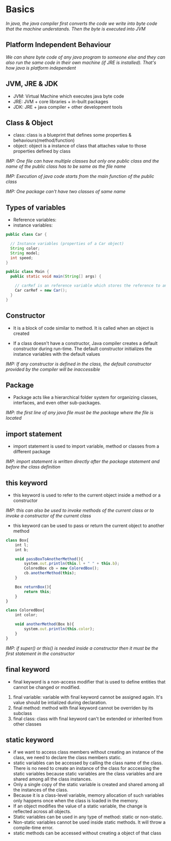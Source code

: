 # Basics

_In java, the java compiler first converts the code we write into byte code that the machine understands. Then the byte is executed into JVM_

## Platform Independent Behaviour
_We can share byte code of any java program to someone else and they can also run the same code in their own machine (if JRE is installed). That's how java is platform independent_ 

## JVM, JRE & JDK
- JVM: Virtual Machine which executes java byte code 
- JRE: JVM + core libraries + in-built packages
- JDK: JRE + java compiler + other development tools

## Class & Object

- class: class is a blueprint that defines some properties & behaviours(method/function)
- object: object is a instance of class that attaches value to those properties defined by class

_IMP: One file can have multiple classes but only one public class and the name of the public class has to be same as the file name_

_IMP: Execution of java code starts from the main function of the public class_

_IMP: One package can't have two classes of same name_

## Types of variables

- Reference variables:
- instance variables:

```java
public class Car {

  // Instance variables (properties of a Car object)
  String color;
  String model;
  int speed;
}

public class Main {
  public static void main(String[] args) {

    // carRef is an reference variable which stores the reference to an object of class Car
    Car carRef = new Car();
  }
}
```


## Constructor

- It is a block of code similar to method. It is called when an object is created

- If a class doesn't have a constructor, Java compiler creates a default constructor during run-time. The default constructor initializes the instance variables with the default values

_IMP: If any constructor is defined in the class, the default constructor provided by the compiler will be inaccessible_

## Package
- Package acts like a hierarchical folder system for organizing classes, interfaces, and even other sub-packages. 

_IMP: the first line of any java file must be the package where the file is located_

## import statement
- import statement is used to import variable, method or classes from a different package 

_IMP: import statement is written directly after the package statement and before the class definition_

## this keyword

- this keyword is used to refer to the current object inside a method or a constructor

_IMP: this can also be used to invoke methods of the current class or to invoke a constructor of the current class_

- this keyword can be used to pass or return the current object to another method

```javascript
class Box{
    int l;
    int b;

    void passBoxToAnotherMethod(){
        system.out.println(this.l + " " + this.b);
        ColoredBox cb = new ColoredBox();
        cb.anotherMethod(this);
    }

    Box returnBox(){
        return this;
    }
}

class ColoredBox{
    int color;

    void anotherMethod(Box b){
        system.out.println(this.color);
    }
}
```

_IMP: if super() or this() is needed inside a constructor then it must be the first statement in the constructor_

## final keyword
- final keyword is a non-access modifier that is used to define entities that cannot be changed or modified.
1. final variable: variable with final keyword cannot be assigned again. It's value should be intialized during declaration.
2. final method: method with final keyword cannot be overriden by its subclass
3. final class: class with final keyword can't be extended or inherited from other classes

## static keyword
- if we want to access class members without creating an instance of the class, we need to declare the class members static.
- static variables can be accessed by calling the class name of the class. There is no need to create an instance of the class for acccessing the static variables because static variables are the class variables and are shared among all the class instances. 
- Only a single copy of the static variable is created and shared among all the instances of the class.
- Because it is a class-level variable, memory allocation of such variables only happens once when the class is loaded in the memory.
- If an object modifies the value of a static variable, the change is reflected across all objects.
- Static variables can be used in any type of method: static or non-static.
- Non-static variables cannot be used inside static methods. It will throw a compile-time error.
- static methods can be accessed without creating a object of that class